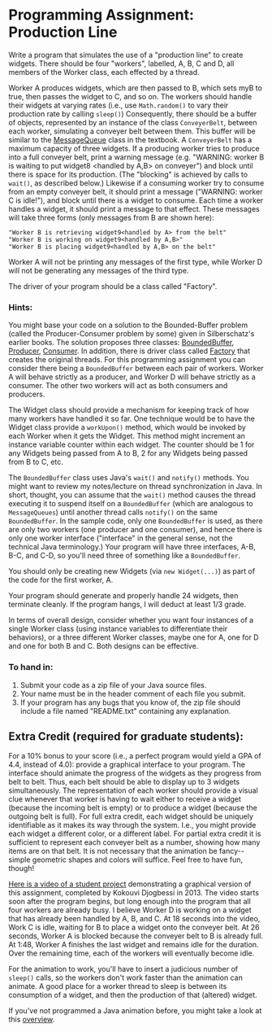 # Programming Assignment: Production Line


Write a program that simulates the use of a "production line" to create widgets. There should be four "workers", labelled, A, B, C and D, all members of the Worker class, each effected by a thread.

Worker A produces widgets, which are then passed to B, which sets myB to true, then passes the widget to C, and so on. The workers should handle their widgets at varying rates (i.e., use `Math.random()` to vary their production rate by calling `sleep()`) Consequently, there should be a buffer of objects, represented by an instance of the class `ConveyerBelt`, between each worker, simulating a conveyer belt between them. This buffer will be similar to the [MessageQueue][1] class in the textbook. A `ConveyerBelt` has a maximum capacity of three widgets. If a producing worker tries to produce into a full conveyer belt, print a warning message (e.g. "WARNING: worker B is waiting to put widget8 &lt;handled by A,B&gt; on conveyer") and block until there is space for its production. (The "blocking" is achieved by calls to `wait()`, as described below.) Likewise if a consuming worker try to consume from an empty conveyer belt, it should print a message ("WARNING: worker C is idle!"), and block until there is a widget to consume. Each time a worker handles a widget, it should print a message to that effect.  These messages will take three forms (only messages from B are shown here):

    "Worker B is retrieving widget9<handled by A> from the belt"  
    "Worker B is working on widget9<handled by A,B>"  
    "Worker B is placing widget9<handled by A,B> on the belt"  

Worker A will not be printing any messages of the first type, while Worker D will not be generating any messages of the third type.

The driver of your program should be a class called "Factory".

### Hints:

You might base your code on a solution to the Bounded-Buffer problem (called the Producer-Consumer problem by some) given in Silberschatz's earlier books. The solution proposes three classes: [BoundedBuffer][2], [Producer][3], [Consumer][4]. In addition, there is driver class called [Factory][5] that creates the original threads. For this programming assignment you can consider there being a `BoundedBuffer` between each pair of workers. Worker A will behave strictly as a producer, and Worker D will behave strictly as a consumer. The other two workers will act as both consumers and producers.

The Widget class should provide a mechanism for keeping track of how many workers have handled it so far. One technique would be to have the Widget class provide a `workUpon()` method, which would be invoked by each Worker when it gets the Widget. This method might increment an instance variable counter within each widget. The counter should be 1 for any Widgets being passed from A to B, 2 for any Widgets being passed from B to C, etc.

The `BoundedBuffer` class uses Java's `wait()` and `notify()` methods. You might want to review my notes/lecture on thread synchronization in Java. In short, thought, you can assume that the `wait()` method causes the thread executing it to suspend itself on a `BoundedBuffer` (which are analogous to `MessageQueues`) until another thread calls `notify()` on the same `BoundedBuffer`. In the sample code, only one `BoundedBuffer` is used, as there are only two workers (one producer and one consumer), and hence there is only one worker interface ("interface" in the general sense, not the technical Java terminology.) Your program will have three interfaces, A-B, B-C, and C-D, so you'll need three of something like a `BoundedBuffer`.

You should only be creating new Widgets (via `new Widget(...)`) as part of the code for the first worker, A.

Your program should generate and properly handle 24 widgets, then terminate cleanly. If the program hangs, I will deduct at least 1/3 grade.

In terms of overall design, consider whether you want four instances of a single Worker class (using instance variables to differentiate their behaviors), or a three different Worker classes, maybe one for A, one for D and one for both B and C. Both designs can be effective.

### To hand in:

1. Submit your code as a zip file of your Java source files.
2. Your name must be in the header comment of each file you submit.
3. If your program has any bugs that you know of, the zip file should include a file named "README.txt" containing any explanation.

## Extra Credit (required for graduate students): 
For a 10% bonus to your score (i.e., a perfect program would yield a GPA of 4.4, instead of 4.0): provide a graphical interface to your program. The interface should animate the progress of the widgets as they progress from belt to belt. Thus, each belt should be able to display up to 3 widgets simultaneously. The representation of each worker should provide a visual clue whenever that worker is having to wait either to receive a widget (because the incoming belt is empty) or to produce a widget (because the outgoing belt is full). For full extra credit, each widget should be uniquely identifiable as it makes its way through the system. I.e., you might provide each widget a different color, or a different label. For partial extra credit it is sufficient to represent each conveyer belt as a number, showing how many items are on that belt. It is not necessary that the animation be fancy--simple geometric shapes and colors will suffice. Feel free to have fun, though!

[Here is a video of a student project][6] demonstrating a graphical version of this assignment, completed by Kokouvi Djogbessi in 2013. The video starts soon after the program begins, but long enough into the program that all four workers are already busy. I believe Worker D is working on a widget that has already been handled by A, B, and C. At 18 seconds into the video, Work C is idle, waiting for B to place a widget onto the conveyer belt. At 26 seconds, Worker A is blocked because the conveyer belt to B is already full. At 1:48, Worker A finishes the last widget and remains idle for the duration. Over the remaining time, each of the workers will eventually become idle.

For the animation to work, you'll have to insert a judicious number of `sleep()` calls, so the workers don't work faster than the animation can animate. A good place for a worker thread to sleep is between its consumption of a widget, and then the production of that (altered) widget.

If you've not programmed a Java animation before, you might take a look at this [overview][7].

[1]: http://www.emunix.emich.edu/~evett/OS/SilberschatzCode/chap5/MessageQueue.java
[2]: http://www.emunix.emich.edu/~evett/OS/SilberschatzCode/chap7/java-synchronization/boundedbuffer/BoundedBuffer.java
[3]: http://www.emunix.emich.edu/~evett/OS/SilberschatzCode/chap7/java-synchronization/boundedbuffer/Producer.java
[4]: http://www.emunix.emich.edu/~evett/OS/SilberschatzCode/chap7/java-synchronization/boundedbuffer/Consumer.java
[5]: http://www.emunix.emich.edu/~evett/OS/SilberschatzCode/chap7/java-synchronization/boundedbuffer/Factory.java
[6]: http://www.emunix.emich.edu/~evett/OS/kokouvi.mov
[7]: http://www.emunix.emich.edu/~evett/OS/notes%20on%20Java%20animation.html